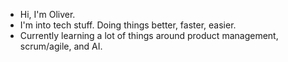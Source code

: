 - Hi, I'm Oliver.  
- I'm into tech stuff. Doing things better, faster, easier.  
- Currently learning a lot of things around product management, scrum/agile, and AI.  
